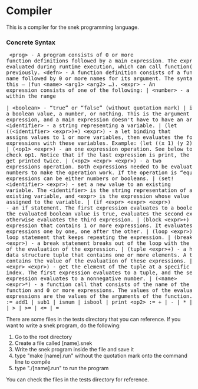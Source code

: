 # Compiler
This is a compiler for the snek programming language.
    <h3>Concrete Syntax</h3>
    <pre>
&lt;prog&gt; - A program consists of 0 or more function definitions followed by a main expression. The expression gets evaluated during runtime execution, which can call function(s) defined previously. 
&lt;defn&gt; - A function definition consists of a function name followed by 0 or more names for its argument. The syntax goes like this — (fun &lt;name&gt; &lt;arg1&gt; &lt;arg2&gt; …).
&lt;expr&gt; - An expression consists of one of the following:
  | &lt;number&gt; - a number within the range  
  | &lt;boolean&gt; - “true” or “false” (without quotation mark)
  | input - a boolean value, a number, or nothing. This is the argument for the main expression, and a main expression doesn't have to have an argument.
  | &lt;identifier&gt; - a string representing a variable.
  | (let ((&lt;identifier&gt; &lt;expr&gt;)+) &lt;expr&gt;) - a let binding that assigns values to 1 or more variables, then evaluates the following expressions with these variables. Example: (let ((x 1) (y 2)) (+ x y)).
  | (&lt;op1&gt; &lt;expr&gt;) - an one expression operation. See below to check op1. Notice that if the last expression is print, the result will get printed twice. 
  | (&lt;op2&gt; &lt;expr&gt; &lt;expr&gt;) - a two expressions operation. Both expressions needed to be evaluated as numbers to make the operation work. If the operation is “equal”, both expressions can be either numbers or booleans. 
  | (set! &lt;identifier&gt; &lt;expr&gt;) - set a new value to an existing variable. The &lt;identifier&gt; is the string representation of an existing variable, and &lt;expr&gt; is the expression whose value is assigned to the variable.
  | (if &lt;expr&gt; &lt;expr&gt; &lt;expr&gt;) - an if statement. The first expression evaluates to a boolean value. If the evaluated boolean value is true, evaluates the second expression, otherwise evaluates the third expression.
  | (block &lt;expr&gt;+) - an expression that contains 1 or more expressions. It evaluates the inner expressions one by one, one after the other. 
  | (loop &lt;expr&gt;) - a loop statement that keeps repeating the expression. 
  | (break &lt;expr&gt;) - a break statement breaks out of the loop with the value of the evaluation of the expression.
  | (tuple &lt;expr&gt;+) - a heap data structure tuple that contains one or more elements. A tuple contains the value of the evaluation of these expressions.
  | (index &lt;expr&gt; &lt;expr&gt;) - get the element of the tuple at a specific index. The first expression evaluates to a tuple, and the second expression evaluates to a nonnegative number. 
  | (&lt;name&gt; &lt;expr&gt;*) - a function call that consists of the name of the function and 0 or more expressions. The values of the evaluated expressions are the values of the arguments of the function. 
&lt;op1&gt; := add1 | sub1 | isnum | isbool | print
&lt;op2&gt; := + | - | * | &lt; | &gt; | &gt;= | &lt;= | =
    </pre>
                                     
There are some files in the tests directory that you can reference. 
If you want to write a snek program, do the following:
1. Go to the root directory
2. Create a file called [name].snek
3. Write the snek program inside the file and save it
4. type "make [name].run" without the quotation mark onto the command line to compile
5. type "./[name].run" to run the program

You can check the files in the tests directory for reference. 
